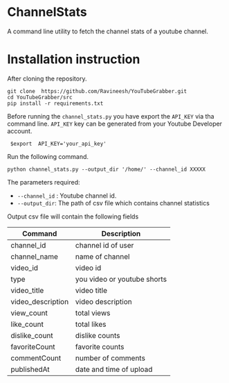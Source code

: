 # ChannelStats

A command line utility to fetch the channel stats of a youtube channel.

# Installation instruction
After cloning the repository.

``` 
git clone  https://github.com/Ravineesh/YouTubeGrabber.git 
cd YouTubeGrabber/src 
pip install -r requirements.txt
```

Before running the `channel_stats.py` you have export the `API_KEY` via tha command line. `API_KEY` key can be generated from your Youtube Developer account.
```
 $export  API_KEY='your_api_key'
```

Run the following command.

 `` python channel_stats.py --output_dir '/home/' --channel_id XXXXX  ``
 
 The parameters required:
- `--channel_id` : Youtube channel id.
- `--output_dir`: The path of csv file which contains channel statistics
 
Output csv file will contain the following fields

| Command | Description |
| --- | --- |
| channel_id | channel id of user |
| channel_name | name of channel |
| video_id | video id |
| type | you video or youtube shorts |
| video_title | video title |
| video_description | video description |
| view_count | total views |
| like_count | total likes |
| dislike_count | dislike counts |
| favoriteCount | favorite counts |
| commentCount | number of comments |
| publishedAt | date and time of upload |
